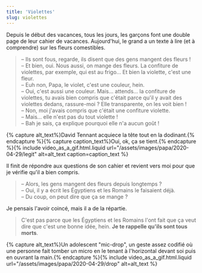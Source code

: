 ```yaml
---
title: 'Violettes'
slug: violettes
---
```


Depuis le début des vacances, tous les jours, les garçons font une double page
de leur cahier de vacances. Aujourd'hui, le grand a un texte à lire (et à
comprendre) sur les fleurs comestibles.

> – Ils sont fous, regarde, ils disent que des gens mangent des fleurs !  
> – Et bien, oui. Nous aussi, on mange des fleurs. La confiture de violettes,
> par exemple, qui est au frigo… Et bien la violette, c'est une fleur.  
> – Euh non, Papa, le violet, c'est une couleur, hein.  
> – Oui, c'est aussi une couleur. Mais… attends… la confiture de violettes, tu
> avais bien compris que c'était parce qu'il y avait des violettes dedans,
> rassure-moi ? Elle transparente, on les voit bien !  
> – Non, moi j'avais compris que c'était une confiture violette.  
> – Mais… elle n'est pas du tout violette !  
> – Bah je sais, ça explique pourquoi elle n'a aucun goût !

{% capture alt_text%}David Tennant acquiece la tête tout en la
dodinant.{% endcapture %}{% capture caption_text%}Oui, ok, ça se
tient.{% endcapture %}{% include video_as_a_gif.html.liquid
url="/assets/images/papa/2020-04-29/legit"
alt=alt_text
caption=caption_text
%}

Il finit de répondre aux questions de son cahier et revient vers moi pour que je
vérifie qu'il a bien compris.

> – Alors, les gens mangent des fleurs depuis longtemps ?  
> – Oui, il y a écrit les Égyptiens et les Romains le faisaient déjà.  
> – Du coup, on peut dire que ça se mange ?

Je pensais l'avoir coincé, mais il a de la répartie.

> C'est pas parce que les Égyptiens et les Romains l'ont fait que ça veut dire
> que c'est une bonne idée, hein. **Je te rappelle qu'ils sont tous morts**.

{% capture alt_text%}Un adolescent "mic-drop", un geste assez codifié où une
personne fait tomber un micro en le tenant à l'horizontal devant soi puis en
ouvrant la main.{% endcapture %}{% include video_as_a_gif.html.liquid
url="/assets/images/papa/2020-04-29/drop"
alt=alt_text
%}

